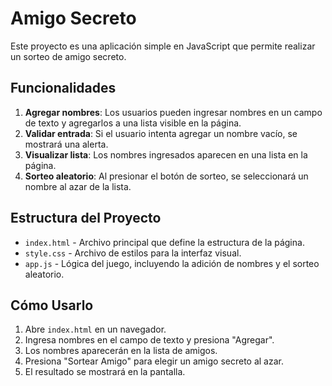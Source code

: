 # Amigo Secreto

Este proyecto es una aplicación simple en JavaScript que permite realizar un sorteo de amigo secreto.

## Funcionalidades

1. **Agregar nombres**: Los usuarios pueden ingresar nombres en un campo de texto y agregarlos a una lista visible en la página.
2. **Validar entrada**: Si el usuario intenta agregar un nombre vacío, se mostrará una alerta.
3. **Visualizar lista**: Los nombres ingresados aparecen en una lista en la página.
4. **Sorteo aleatorio**: Al presionar el botón de sorteo, se seleccionará un nombre al azar de la lista.

## Estructura del Proyecto

- `index.html` - Archivo principal que define la estructura de la página.
- `style.css` - Archivo de estilos para la interfaz visual.
- `app.js` - Lógica del juego, incluyendo la adición de nombres y el sorteo aleatorio.

## Cómo Usarlo

1. Abre `index.html` en un navegador.
2. Ingresa nombres en el campo de texto y presiona "Agregar".
3. Los nombres aparecerán en la lista de amigos.
4. Presiona "Sortear Amigo" para elegir un amigo secreto al azar.
5. El resultado se mostrará en la pantalla.


